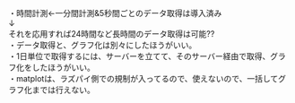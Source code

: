 ・時間計測←一分間計測&5秒間ごとのデータ取得は導入済み<br>
↓<br>
それを応用すれば24時間など長時間のデータ取得は可能??<br>
・データ取得と、グラフ化は別々にしたほうがいい。<br>
・1日単位で取得するには、サーバーを立てて、そのサーバー経由で取得、グラフ化をしたほうがいい。<br>
・matplotは、ラズパイ側での規制が入ってるので、使えないので、一括してグラフ化までは行えない。<br>
